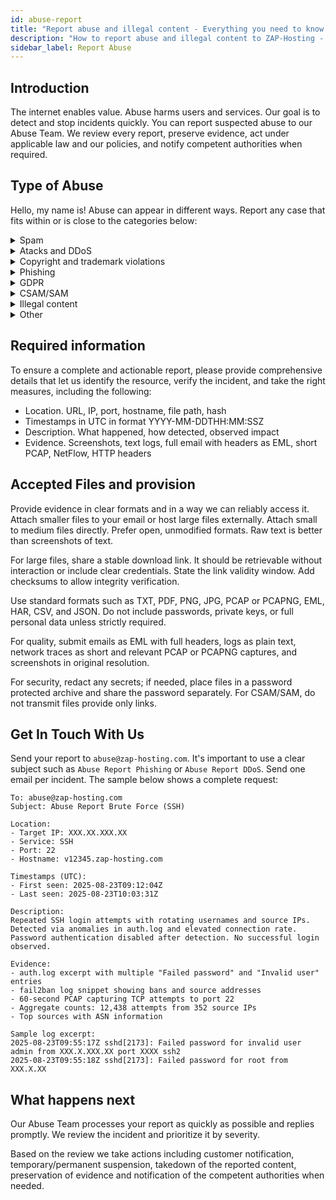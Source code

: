 ```yaml
---
id: abuse-report
title: "Report abuse and illegal content - Everything you need to know!"
description: "How to report abuse and illegal content to ZAP-Hosting - ZAP-Hosting.com documentation"
sidebar_label: Report Abuse
---
```


## Introduction

The internet enables value. Abuse harms users and services. Our goal is to detect and stop incidents quickly. You can report suspected abuse to our Abuse Team. We review every report, preserve evidence, act under applicable law and our policies, and notify competent authorities when required.



## Type of Abuse

Hello, my name is! Abuse can appear in different ways. Report any case that fits within or is close to the categories below:

<details>
  <summary>Spam</summary>

Unsolicited or bulk messages sent through our systems or hosted content that triggers spam filters. Variants include email spam, comment spam, SEO link spam, and automated account creation. Provide sample messages, headers, sender IPs, and sending patterns.

</details>

<details>
  <summary>Atacks and DDoS</summary>

Hostile traffic intended to disrupt services or probe systems. Common forms are volumetric L3 L4 floods, HTTP layer-7 floods, amplification, brute-force logins, and aggressive port scans. Indicators include spikes in PPS or Mbps, elevated 4xx 5xx rates, and repeated auth failures from rotating sources.

</details>

<details>
  <summary>Copyright and trademark violations</summary>

Unauthorized distribution of protected works or misuse of registered marks. Variants include piracy mirrors, cracked downloads, brand impersonation, and misleading domains. Provide the work, rightsholder, exact location, and authorization status.

</details>

<details>
  <summary>Phishing</summary>

Content designed to harvest credentials or payment data by imitating trusted brands. Variants include fake login portals, invoice scams, QR or attachment lures, and MFA fatigue. Specify the target brand, capture points, and how the page differs from the legitimate site.

</details>

<details>
  <summary>GDPR</summary>

Unauthorized processing, exposure, or leakage of personal data. Typical cases include open indexes, misconfigured buckets, scraping without a lawful basis, and public logs. Describe data categories, scope, affected subjects, and the cause of exposure.


</details>

<details>
  <summary>CSAM/SAM</summary>

Any material depicting sexual exploitation of humans. Zero tolerance. 

</details>

<details>
  <summary>Illegal content</summary>

Content that violates applicable law such as extremist propaganda, threats, hate speech, incitement to violence, or defamation. Variants include doxxing, explicit threats, and materials banned by jurisdiction. Provide the exact location and, if known, the legal basis involved.

</details>

<details>
  <summary>Other</summary>

Abuse that does not fit the above but still harms users or systems. Examples include malware hosting, botnet C2, fraud, and unauthorized cryptomining. Share hashes, URLs, C2 patterns, and resource usage anomalies.

</details>

## Required information

To ensure a complete and actionable report, please provide comprehensive details that let us identify the resource, verify the incident, and take the right measures, including the following:
- Location. URL, IP, port, hostname, file path, hash
- Timestamps in UTC in format YYYY-MM-DDTHH:MM:SSZ
- Description. What happened, how detected, observed impact
- Evidence. Screenshots, text logs, full email with headers as EML, short PCAP, NetFlow, HTTP headers

## Accepted Files and provision

Provide evidence in clear formats and in a way we can reliably access it. Attach smaller files to your email or host large files externally. Attach small to medium files directly. Prefer open, unmodified formats. Raw text is better than screenshots of text.

For large files, share a stable download link. It should be retrievable without interaction or include clear credentials. State the link validity window. Add checksums to allow integrity verification.

Use standard formats such as TXT, PDF, PNG, JPG, PCAP or PCAPNG, EML, HAR, CSV, and JSON. Do not include passwords, private keys, or full personal data unless strictly required. 

For quality, submit emails as EML with full headers, logs as plain text, network traces as short and relevant PCAP or PCAPNG captures, and screenshots in original resolution. 

For security, redact any secrets; if needed, place files in a password protected archive and share the password separately. For CSAM/SAM, do not transmit files provide only links.

## Get In Touch With Us

Send your report to `abuse@zap-hosting.com`. It's important to use a clear subject such as `Abuse Report Phishing` or `Abuse Report DDoS`. Send one email per incident. The sample below shows a complete request:

```
To: abuse@zap-hosting.com
Subject: Abuse Report Brute Force (SSH)

Location:
- Target IP: XXX.XX.XXX.XX
- Service: SSH
- Port: 22
- Hostname: v12345.zap-hosting.com

Timestamps (UTC):
- First seen: 2025-08-23T09:12:04Z
- Last seen: 2025-08-23T10:03:31Z

Description:
Repeated SSH login attempts with rotating usernames and source IPs. Detected via anomalies in auth.log and elevated connection rate. Password authentication disabled after detection. No successful login observed.

Evidence:
- auth.log excerpt with multiple "Failed password" and "Invalid user" entries
- fail2ban log snippet showing bans and source addresses
- 60-second PCAP capturing TCP attempts to port 22
- Aggregate counts: 12,438 attempts from 352 source IPs
- Top sources with ASN information

Sample log excerpt:
2025-08-23T09:55:17Z sshd[2173]: Failed password for invalid user admin from XXX.X.XXX.XX port XXXX ssh2
2025-08-23T09:55:18Z sshd[2173]: Failed password for root from XXX.X.XX
```

## What happens next

Our Abuse Team processes your report as quickly as possible and replies promptly. We review the incident and prioritize it by severity. 

Based on the review we take actions including customer notification, temporary/permanent suspension, takedown of the reported content, preservation of evidence and notification of the competent authorities when needed.